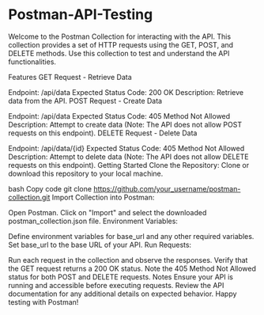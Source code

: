 # Postman-API-Testing

Welcome to the Postman Collection for interacting with the API. This collection provides a set of HTTP requests using the GET, POST, and DELETE methods. Use this collection to test and understand the API functionalities.

Features
GET Request - Retrieve Data

Endpoint: /api/data
Expected Status Code: 200 OK
Description: Retrieve data from the API.
POST Request - Create Data

Endpoint: /api/data
Expected Status Code: 405 Method Not Allowed
Description: Attempt to create data (Note: The API does not allow POST requests on this endpoint).
DELETE Request - Delete Data

Endpoint: /api/data/{id}
Expected Status Code: 405 Method Not Allowed
Description: Attempt to delete data (Note: The API does not allow DELETE requests on this endpoint).
Getting Started
Clone the Repository: Clone or download this repository to your local machine.

bash
Copy code
git clone https://github.com/your_username/postman-collection.git
Import Collection into Postman:

Open Postman.
Click on "Import" and select the downloaded postman_collection.json file.
Environment Variables:

Define environment variables for base_url and any other required variables.
Set base_url to the base URL of your API.
Run Requests:

Run each request in the collection and observe the responses.
Verify that the GET request returns a 200 OK status.
Note the 405 Method Not Allowed status for both POST and DELETE requests.
Notes
Ensure your API is running and accessible before executing requests.
Review the API documentation for any additional details on expected behavior.
Happy testing with Postman!






